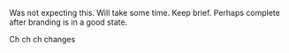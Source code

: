 Was not expecting this. Will take some time. Keep brief. Perhaps complete after branding is in a good state.

Ch ch ch changes